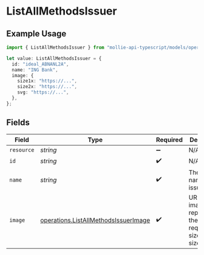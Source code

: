 # ListAllMethodsIssuer

## Example Usage

```typescript
import { ListAllMethodsIssuer } from "mollie-api-typescript/models/operations";

let value: ListAllMethodsIssuer = {
  id: "ideal_ABNANL2A",
  name: "ING Bank",
  image: {
    size1x: "https://...",
    size2x: "https://...",
    svg: "https://...",
  },
};
```

## Fields

| Field                                                                                        | Type                                                                                         | Required                                                                                     | Description                                                                                  | Example                                                                                      |
| -------------------------------------------------------------------------------------------- | -------------------------------------------------------------------------------------------- | -------------------------------------------------------------------------------------------- | -------------------------------------------------------------------------------------------- | -------------------------------------------------------------------------------------------- |
| `resource`                                                                                   | *string*                                                                                     | :heavy_minus_sign:                                                                           | N/A                                                                                          |                                                                                              |
| `id`                                                                                         | *string*                                                                                     | :heavy_check_mark:                                                                           | N/A                                                                                          | ideal_ABNANL2A                                                                               |
| `name`                                                                                       | *string*                                                                                     | :heavy_check_mark:                                                                           | The full name of the issuer.                                                                 | ING Bank                                                                                     |
| `image`                                                                                      | [operations.ListAllMethodsIssuerImage](../../models/operations/listallmethodsissuerimage.md) | :heavy_check_mark:                                                                           | URLs of images representing the issuer. required: - size1x - size2x - svg                    |                                                                                              |